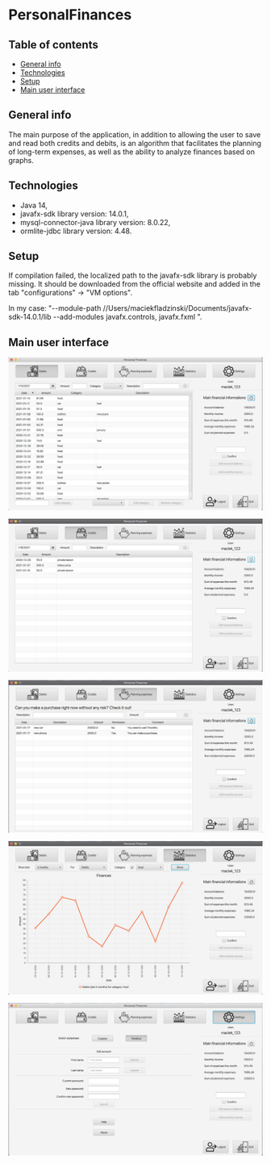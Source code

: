 # PersonalFinances

## Table of contents
* [General info](#general-info)
* [Technologies](#technologies)
* [Setup](#setup)
* [Main user interface](#main-user-interface)

## General info
The main purpose of the application, in addition to allowing the user to save and read both credits and debits, is an algorithm that facilitates the planning of long-term expenses, as well as the ability to analyze finances based on graphs.

## Technologies
* Java 14,
* javafx-sdk library version: 14.0.1,
* mysql-connector-java library version: 8.0.22,
* ormlite-jdbc library version: 4.48.

## Setup
If compilation failed, the localized path to the javafx-sdk library is probably missing. It should be downloaded from the official website and added in the tab "configurations" -> "VM options".

In my case:
"--module-path
//Users/maciekfladzinski/Documents/javafx-sdk-14.0.1/lib
--add-modules
javafx.controls, javafx.fxml ".

## Main user interface
![debits img](https://github.com/MaciejFladzinski/PersonalFinances/blob/master/img%20(UI)/Debits.png "Debits:")

![credits img](https://github.com/MaciejFladzinski/PersonalFinances/blob/master/img%20(UI)/Credits.png "Credits:")

![planning expenses img](https://github.com/MaciejFladzinski/PersonalFinances/blob/master/img%20(UI)/Planning%20expenses.png "Planning expenses:")

![statistics img](https://github.com/MaciejFladzinski/PersonalFinances/blob/master/img%20(UI)/Statistics.png "Statistics:")

![settings img](https://github.com/MaciejFladzinski/PersonalFinances/blob/master/img%20(UI)/Settings.png "Settings:")
